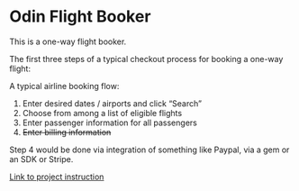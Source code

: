 # Odin Flight Booker

This is a one-way flight booker.

The first three steps of a typical checkout process for booking a one-way flight:

A typical airline booking flow:

1.  Enter desired dates / airports and click “Search”
2.  Choose from among a list of eligible flights
3.  Enter passenger information for all passengers
4.  ~~Enter billing information~~

Step 4 would be done via integration of something like Paypal, via a gem or an SDK or Stripe.

[Link to project instruction](https://www.theodinproject.com/courses/ruby-on-rails/lessons/building-advanced-forms)
